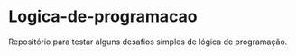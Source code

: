 # Logica-de-programacao


Repositório para testar alguns desafios simples de lógica de programação.
